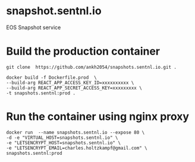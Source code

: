 # snapshot.sentnl.io 
EOS Snapshot service


# Build the production container
`git clone  https://github.com/ankh2054/snapshots.sentnl.io.git .`
```
docker build -f Dockerfile.prod  \
--build-arg REACT_APP_ACCESS_KEY_ID=xxxxxxxxxx \
--build-arg REACT_APP_SECRET_ACCESS_KEY=xxxxxxxxx \
-t snapshots.sentnl:prod .
```

# Run the container using nginx proxy

```
docker run  --name snapshots.sentnl.io --expose 80 \
-d -e "VIRTUAL_HOST=snapshots.sentnl.io" \
-e "LETSENCRYPT_HOST=snapshots.sentnl.io" \
-e "LETSENCRYPT_EMAIL=charles.holtzkampf@gmail.com" \
snapshots.sentnl:prod
```
